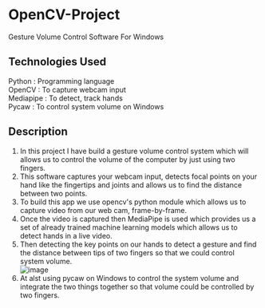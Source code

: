# OpenCV-Project
Gesture Volume Control Software For Windows

## Technologies Used
Python    : Programming language  
OpenCV    : To capture webcam input  
Mediapipe : To detect, track hands  
Pycaw     : To control system volume on Windows  

## Description  
1) In this project I have build a gesture volume control system which will allows us  to control the volume of the computer by just using two fingers.  
2) This software captures your webcam input, detects focal points on your hand like the fingertips and joints and allows us to find the distance between two points.  
3) To build this app we use opencv's python module which allows us to capture video from our web cam, frame-by-frame.  
4) Once the video is captured then MediaPipe is used which provides us a set of already trained machine learning models which allows us to detect hands in a live video. 
5) Then detecting the key points on our hands to detect a gesture and find the distance between tips of two fingers so that we could control system volume.  
  ![image](https://user-images.githubusercontent.com/102078863/208752386-bff35419-7d02-4dbf-ae67-7c4bddafd14d.png)  
7) At alst using pycaw on Windows to control the system volume and integrate the two things together so that volume could be controlled by two fingers.



